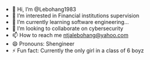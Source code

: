 - 👋 Hi, I’m @Lebohang1983
- 👀 I’m interested in Financial institutions supervision
- 🌱 I’m currently learning software engineering...
- 💞️ I’m looking to collaborate on cybersecurity 
- 📫 How to reach me ntjalebohang@yahoo.com
- 😄 Pronouns: Shengineer
- ⚡ Fun fact: Currently the only girl in a class of 6 boyz

<!---
Lebohang1983/Lebohang1983 is a ✨ special ✨ repository because its `README.md` (this file) appears on your GitHub profile.
You can click the Preview link to take a look at your changes.
--->
